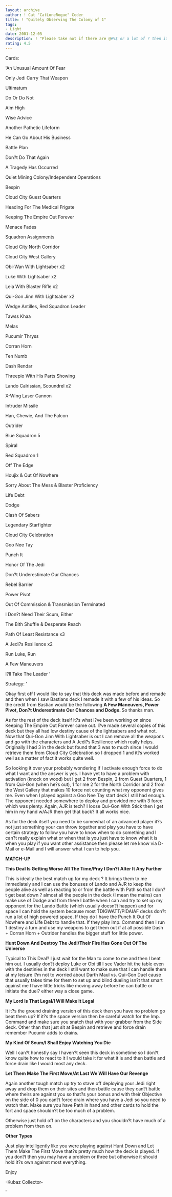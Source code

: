 ```yaml
---
layout: archive
author: ! Cat "CatLoneRogue" Ceder
title: ! "Quitely Observing The Colony of 1"
tags:
- Light
date: 2001-12-05
description: ! "Please take not if there are @#%$ or a lot of ? then it’s Decktech’s fault not mine. :) Enjoy"
rating: 4.5
---
```

Cards: 

'An Unusual Amount Of Fear

Only Jedi Carry That Weapon

Ultimatum

Do Or Do Not

Aim High

Wise Advice

Another Pathetic Lifeform

He Can Go About His Business

Battle Plan

Don?t Do That Again

A Tragedy Has Occurred


Quiet Mining Colony/Independent Operations

Bespin

Cloud City Guest Quarters

Heading For The Medical Frigate

Keeping The Empire Out Forever

Menace Fades

Squadron Assignments


Cloud City North Corridor

Cloud City West Gallery


Obi-Wan With Lightsaber x2

Luke With Lightsaber x2

Leia With Blaster Rifle x2

Qui-Gon Jinn With Lightsaber x2

Wedge Antilles, Red Squadron Leader

Tawss Khaa

Melas

Pucumir Thryss

Corran Horn

Ten Numb

Dash Rendar

Threepio With His Parts Showing

Lando Calrissian, Scoundrel x2


X-Wing Laser Cannon

Intruder Missile


Han, Chewie, And The Falcon

Outrider

Blue Squadron 5

Spiral

Red Squadron 1


Off The Edge

Houjix & Out Of Nowhere

Sorry About The Mess & Blaster Proficiency

Life Debt

Dodge

Clash Of Sabers

Legendary Starfighter

Cloud City Celebration

Goo Nee Tay

Punch It

Honor Of The Jedi

Don?t Underestimate Our Chances

Rebel Barrier

Power Pivot

Out Of Commission & Transmission Terminated

I Don?t Need Their Scum, Either

The Bith Shuffle & Desperate Reach

Path Of Least Resistance x3

A Jedi?s Resilience x2

Run Luke, Run

A Few Maneuvers


I?ll Take The Leader '

Strategy: '

Okay first off I would like to say that this deck was made before and remade and then when I saw Bastians deck I remade it with a few of his ideas. So the credit from Bastian would be the following <b>A Few Maneuvers, Power Pivot, Don?t Underestimate Our Chances and Dodge. </b> So thanks man.


As for the rest of the deck itself it?s what I?ve been working on since Keeping The Empire Out Forever came out. I?ve made several copies of this deck but they all had low destiny cause of the lightsabers and what not. Now that Qui-Gon Jinn With Lightsaber is out I can remove all the weapons and go with the characters and A Jedi?s Resilience which really helps. Originally I had 3 in the deck but found that 3 was to much since I would retrieve them from Cloud City Celebration so I dropped 1 and it?s worked well as a matter of fact it works quite well.


So looking it over your probably wondering if I activate enough force to do what I want and the answer is yes. I have yet to have a problem with activation (knock on wood) but I get 2 from Bespin, 2 from Guest Quarters, 1 from Qui-Gon (when he?s out), 1 for me 2 for the North Corridor and 2 from the West Gallery that makes 10 force not counting what my opponent gives me. Even when I played against a Goo Nee Tay start deck I still had enough. The opponent needed somewhere to deploy and provided me with 3 force which was plenty. Again, AJR is tech? I loose Qui-Gon With Stick then I get him in my hand w/AJR then get that back? It all works nice.


As for the deck itself you need to be somewhat of an advanced player it?s not just something your can throw together and play you have to have certain strategy to follow you have to know when to do something and I can?t really explain what or when that is you just have to know what it is when you play if you want other assistance then please let me know via D-Mail or e-Mail and I will answer what I can to help you.


<b>MATCH-UP</b>


<b>This Deal Is Getting Worse All The Time/Pray I Don?t Alter It Any Further</b>

This is ideally the best match up for my deck ? It brings them to me immediately and I can use the bonuses of Lando and AJR to keep the people alive as well as reacting to or from the battle with Path so that I don?t get beat down ? almost all the people in the deck (I mean the mains) can make use of Dodge and from there I battle when I can and try to set up my opponent for the Lando Battle (which usually doesn?t happen) and for space I can hold the system because most TDIGWATT/PIDAIAF decks don?t run a lot of high powered space. If they do I have the Punch It Out Of Nowhere and Life Debt to handle that. If they play Imp. Command then I run 1 destiny a turn and use my weapons to get them out if at all possible Dash + Corran Horn + Outrider handles the bigger stuff for little power.


<b>Hunt Down And Destroy The Jedi/Their Fire Has Gone Out Of The Universe</b>

Typical to This Deal? I just wait for the Man to come to me and then I beat him out. I usually don?t deploy Luke or Obi till I see Vader hit the table even with the destinies in the deck I still want to make sure that I can handle them at my leisure I?m not to worried about Darth Maul vs. Qui-Gon Duel cause that usually takes time for them to set up and blind dueling isn?t that smart against me I have little tricks like moving away before he can battle or initiate the duel? either way a close game.


<b>My Lord Is That Legal/I Will Make It Legal</b>

It it?s the ground draining version of this deck then you have no problem go beat them up? If it?s the space version then be careful watch for the Imp. Command and make sure you snatch that with your grabber from the Side deck. Other than that just sit at Bespin and retrieve and force drain remember Pucumir adds to drains.


<b>My Kind Of Scum/I Shall Enjoy Watching You Die</b>

Well I can?t honestly say I haven?t seen this deck in sometime so I don?t know quite how to react to it I would take it for what it is and then battle and force drain like I would most any deck.


<b>Let Them Make The First Move/At Last We Will Have Our Revenge </b>

Again another tough match up try to stave off deploying your Jedi right away and drop them on their sites and then battle cause they can?t battle where theirs are against you so that?s your bonus and with their Objective on the side of 0 you can?t force drain where you have a Jedi so you need to watch that. Make sure you have Path in hand and other cards to hold the fort and space shouldn?t be too much of a problem.


Otherwise just hold off on the characters and you shouldn?t have much of a problem from then on.


<b>Other Types</b>

Just play intelligently like you were playing against Hunt Down and Let Them Make The First Move that?s pretty much how the deck is played. If you don?t then you may have a problem or three but otherwise it should hold it?s own against most everything.


Enjoy

-Kubaz Collector-


'